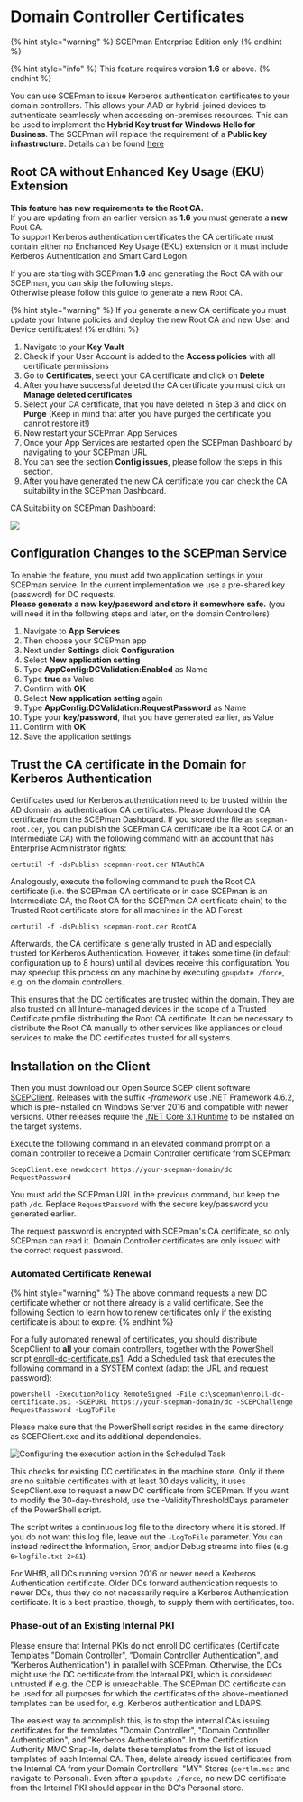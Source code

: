 # Domain Controller Certificates

{% hint style="warning" %}
SCEPman Enterprise Edition only
{% endhint %}

{% hint style="info" %}
This feature requires version **1.6** or above.
{% endhint %}

You can use SCEPman to issue Kerberos authentication certificates to your domain controllers. This allows your AAD or hybrid-joined devices to authenticate seamlessly when accessing on-premises resources. This can be used to implement the **Hybrid Key trust for Windows Hello for Business**. The SCEPman will replace the requirement of a **Public key infrastructure**. Details can be found [here](https://docs.microsoft.com/en-us/windows/security/identity-protection/hello-for-business/hello-hybrid-key-trust-prereqs)

## Root CA without Enhanced Key Usage (EKU) Extension

**This feature has new requirements to the Root CA.**\
If you are updating from an earlier version as **1.6** you must generate a **new** Root CA.\
To support Kerberos authentication certificates the CA certificate must contain either no Enchanced Key Usage (EKU) extension or it must include Kerberos Authentication and Smart Card Logon.

If you are starting with SCEPman **1.6** and generating the Root CA with our SCEPman, you can skip the following steps.\
Otherwise please follow this guide to generate a new Root CA.

{% hint style="warning" %}
If you generate a new CA certificate you must update your Intune policies and deploy the new Root CA and new User and Device certificates!
{% endhint %}

1. Navigate to your **Key Vault**
2. Check if your User Account is added to the **Access policies** with all certificate permissions
3. Go to **Certificates**, select your CA certificate and click on **Delete**
4. After you have successful deleted the CA certificate you must click on **Manage deleted certificates**
5. Select your CA certificate, that you have deleted in Step 3 and click on **Purge** (Keep in mind that after you have purged the certificate you cannot restore it!)
6. Now restart your SCEPman App Services
7. Once your App Services are restarted open the SCEPman Dashboard by navigating to your SCEPman URL
8. You can see the section **Config issues**, please follow the steps in this section.
9. After you have generated the new CA certificate you can check the CA suitability in the SCEPman Dashboard.

CA Suitability on SCEPman Dashboard:

![](<../.gitbook/assets/2022-05-27 11\_09\_46-Window.png>)

## Configuration Changes to the SCEPman Service

To enable the feature, you must add two application settings in your SCEPman service. In the current implementation we use a pre-shared key (password) for DC requests.\
**Please generate a new key/password and store it somewhere safe.** (you will need it in the following steps and later, on the domain Controllers)

1. Navigate to **App Services**
2. Then choose your SCEPman app
3. Next under **Settings** click **Configuration**
4. Select **New application setting**
5. Type **AppConfig:DCValidation:Enabled** as Name
6. Type **true** as Value
7. Confirm with **OK**
8. Select **New application setting** again
9. Type **AppConfig:DCValidation:RequestPassword** as Name
10. Type your **key/password**, that you have generated earlier, as Value
11. Confirm with **OK**
12. Save the application settings

## Trust the CA certificate in the Domain for Kerberos Authentication

Certificates used for Kerberos authentication need to be trusted within the AD domain as authentication CA certificates. Please download the CA certificate from the SCEPman Dashboard. If you stored the file as `scepman-root.cer`, you can publish the SCEPman CA certificate (be it a Root CA or an Intermediate CA) with the following command with an account that has Enterprise Administrator rights:

```
certutil -f -dsPublish scepman-root.cer NTAuthCA
```

Analogously, execute the following command to push the Root CA certificate (i.e. the SCEPman CA certificate or in case SCEPman is an Intermediate CA, the Root CA for the SCEPman CA certificate chain) to the Trusted Root certificate store for all machines in the AD Forest:

```
certutil -f -dsPublish scepman-root.cer RootCA
```

Afterwards, the CA certificate is generally trusted in AD and especially trusted for Kerberos Authentication. However, it takes some time (in default configuration up to 8 hours) until all devices receive this configuration. You may speedup this process on any machine by executing `gpupdate /force`, e.g. on the domain controllers.

This ensures that the DC certificates are trusted within the domain. They are also trusted on all Intune-managed devices in the scope of a Trusted Certificate profile distributing the Root CA certificate. It can be necessary to distribute the Root CA manually to other services like appliances or cloud services to make the DC certificates trusted for all systems.

## Installation on the Client

Then you must download our Open Source SCEP client software [SCEPClient](https://github.com/scepman/scepclient/releases/tag/20211029-0857-framework). Releases with the suffix _-framework_ use .NET Framework 4.6.2, which is pre-installed on Windows Server 2016 and compatible with newer versions. Other releases require the [.NET Core 3.1 Runtime](https://download.visualstudio.microsoft.com/download/pr/9845b4b0-fb52-48b6-83cf-4c431558c29b/41025de7a76639eeff102410e7015214/dotnet-runtime-3.1.10-win-x64.exe) to be installed on the target systems.

Execute the following command in an elevated command prompt on a domain controller to receive a Domain Controller certificate from SCEPman:

```
ScepClient.exe newdccert https://your-scepman-domain/dc RequestPassword
```

You must add the SCEPman URL in the previous command, but keep the path `/dc`. Replace `RequestPassword` with the secure key/password you generated earlier.

The request password is encrypted with SCEPman's CA certificate, so only SCEPman can read it. Domain Controller certificates are only issued with the correct request password.

### Automated Certificate Renewal

{% hint style="warning" %}
The above command requests a new DC certificate whether or not there already is a valid certificate. See the following Section to learn how to renew certificates only if the existing certificate is about to expire.
{% endhint %}

For a fully automated renewal of certificates, you should distribute ScepClient to **all** your domain controllers, together with the PowerShell script [enroll-dc-certificate.ps1](https://github.com/scepman/scepclient/blob/Core31/enroll-dc-certificate.ps1). Add a Scheduled task that executes the following command in a SYSTEM context (adapt the URL and request password):

```
powershell -ExecutionPolicy RemoteSigned -File c:\scepman\enroll-dc-certificate.ps1 -SCEPURL https://your-scepman-domain/dc -SCEPChallenge RequestPassword -LogToFile
```

Please make sure that the PowerShell script resides in the same directory as SCEPClient.exe and its additional dependencies.

![Configuring the execution action in the Scheduled Task](<../.gitbook/assets/image (17).png>)

This checks for existing DC certificates in the machine store. Only if there are no suitable certificates with at least 30 days validity, it uses ScepClient.exe to request a new DC certificate from SCEPman. If you want to modify the 30-day-threshold, use the -ValidityThresholdDays parameter of the PowerShell script.

The script writes a continuous log file to the directory where it is stored. If you do not want this log file, leave out the `-LogToFile` parameter. You can instead redirect the Information, Error, and/or Debug streams into files (e.g. `6>logfile.txt 2>&1`).

For WHfB, all DCs running version 2016 or newer need a Kerberos Authentication certificate. Older DCs forward authentication requests to newer DCs, thus they do not necessarily require a Kerberos Authentication certificate. It is a best practice, though, to supply them with certificates, too.

### Phase-out of an Existing Internal PKI

Please ensure that Internal PKIs do not enroll DC certificates (Certificate Templates "Domain Controller", "Domain Controller Authentication", and "Kerberos Authentication") in parallel with SCEPman. Otherwise, the DCs might use the DC certificate from the Internal PKI, which is considered untrusted if e.g. the CDP is unreachable. The SCEPman DC certificate can be used for all purposes for which the certificates of the above-mentioned templates can be used for, e.g. Kerberos authentication and LDAPS.

The easiest way to accomplish this, is to stop the internal CAs issuing certificates for the templates "Domain Controller", "Domain Controller Authentication", and "Kerberos Authentication". In the Certification Authority MMC Snap-In, delete these templates from the list of issued templates of each Internal CA. Then, delete already issued certificates from the Internal CA from your Domain Controllers' "MY" Stores (`certlm.msc` and navigate to Personal). Even after a `gpupdate /force`, no new DC certificate from the Internal PKI should appear in the DC's Personal store.

